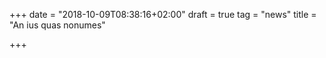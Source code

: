 +++
date = "2018-10-09T08:38:16+02:00"
draft = true
tag = "news"
title = "An ius quas nonumes"

+++
